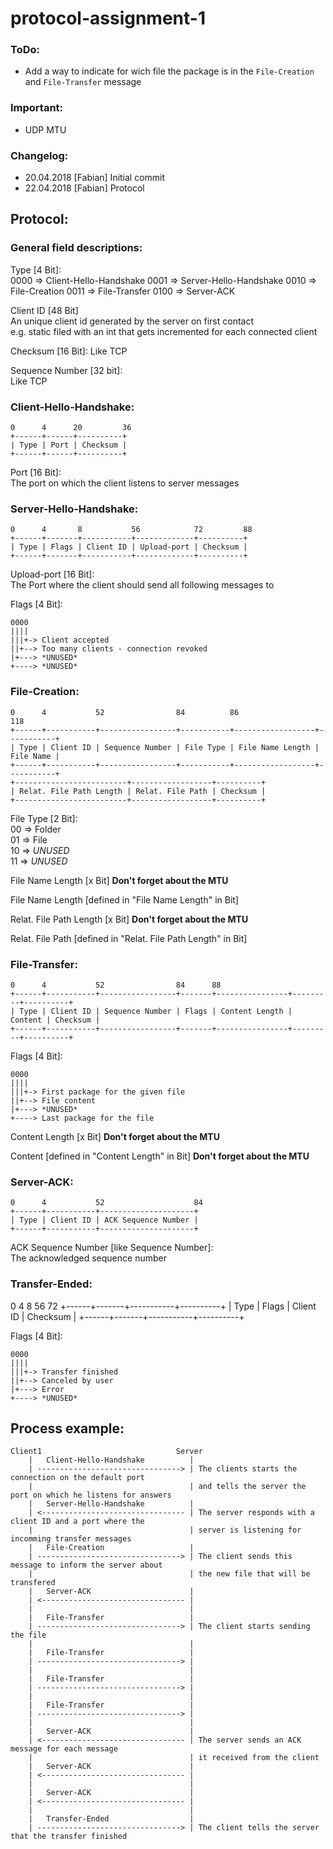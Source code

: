 # protocol-assignment-1

### ToDo:
* Add a way to indicate for wich file the package is in the  ```File-Creation``` and ```File-Transfer``` message

### Important:
* UDP MTU

### Changelog:
* 20.04.2018 [Fabian] Initial commit
* 22.04.2018 [Fabian] Protocol

## Protocol:

### General field descriptions:
Type [4 Bit]:<br/>
	0000 => Client-Hello-Handshake
	0001 => Server-Hello-Handshake
	0010 => File-Creation
	0011 => File-Transfer
	0100 => Server-ACK

Client ID [48 Bit]<br/>
	An unique client id generated by the server on first contact<br/>
	e.g. static filed with an int that gets incremented for each connected client

Checksum [16 Bit]:
	Like TCP

Sequence Number [32 bit]:<br/>
	Like TCP

### Client-Hello-Handshake:
```
0      4      20         36
+------+------+----------+
| Type | Port | Checksum |
+------+------+----------+
```

Port [16 Bit]:<br/>
	The port on which the client listens to server messages

### Server-Hello-Handshake:
```
0      4       8           56            72         88
+------+-------+-----------+-------------+----------+
| Type | Flags | Client ID | Upload-port | Checksum |
+------+-------+-----------+-------------+----------+
```
Upload-port [16 Bit]:<br/>
	The Port where the client should send all following messages to

Flags [4 Bit]:
```
0000
||||
|||+-> Client accepted
||+--> Too many clients - connection revoked
|+---> *UNUSED*
+----> *UNUSED*
```

### File-Creation:
```
0      4           52                84          86                 118
+------+-----------+-----------------+-----------+------------------+-----------+
| Type | Client ID | Sequence Number | File Type | File Name Length | File Name |
+------+-----------+-----------------+-----------+------------------+-----------+
+-------------------------+------------------+----------+
| Relat. File Path Length | Relat. File Path | Checksum |
+-------------------------+------------------+----------+
```

File Type [2 Bit]:<br/>
	00 => Folder<br/>
	01 => File<br/>
	10 => *UNUSED*<br/>
	11 => *UNUSED*<br/>

File Name Length [x Bit] **Don't forget about the MTU**

File Name Length [defined in "File Name Length" in Bit]

Relat. File Path Length [x Bit] **Don't forget about the MTU**

Relat. File Path [defined in "Relat. File Path Length" in Bit]

### File-Transfer:
```
0      4           52                84      88
+------+-----------+-----------------+-------+----------------+---------+----------+
| Type | Client ID | Sequence Number | Flags | Content Length | Content | Checksum |
+------+-----------+-----------------+-------+----------------+---------+----------+
```

Flags [4 Bit]:
```
0000
||||
|||+-> First package for the given file
||+--> File content
|+---> *UNUSED*
+----> Last package for the file
```

Content Length [x Bit] **Don't forget about the MTU**

Content [defined in "Content Length" in Bit] **Don't forget about the MTU**

### Server-ACK:
```
0      4           52                    84
+------+-----------+---------------------+
| Type | Client ID | ACK Sequence Number |
+------+-----------+---------------------+
```

ACK Sequence Number [like Sequence Number]:<br/>
	The acknowledged sequence number

### Transfer-Ended:
0      4       8           56         72
+------+-------+-----------+----------+
| Type | Flags | Client ID | Checksum |
+------+-------+-----------+----------+

Flags [4 Bit]:
```
0000
||||
|||+-> Transfer finished
||+--> Canceled by user
|+---> Error
+----> *UNUSED*
```

## Process example:

```
Client1							     Server
	|	Client-Hello-Handshake			|
	| --------------------------------> | The clients starts the connection on the default port
	|									| and tells the server the port on which he listens for answers
	|	Server-Hello-Handshake  		|
	| <-------------------------------- | The server responds with a client ID and a port where the
	|									| server is listening for incomming transfer messages
	|	File-Creation					|
	| --------------------------------> | The client sends this message to inform the server about
	|									| the new file that will be transfered
	|	Server-ACK  					|
	| <-------------------------------- |
	|									|
	|	File-Transfer					|
	| --------------------------------> | The client starts sending the file
	|									|
	|	File-Transfer					|
	| --------------------------------> |
	|									|
	|	File-Transfer					|
	| --------------------------------> |
	|									|
	|	File-Transfer					|
	| --------------------------------> |
	|									|
	|	Server-ACK  					|
	| <-------------------------------- | The server sends an ACK message for each message
	|									| it received from the client
	|	Server-ACK  					|
	| <-------------------------------- |
	|									|
	|	Server-ACK  					|
	| <-------------------------------- |
	|									|
	|	Transfer-Ended					|
	| --------------------------------> | The client tells the server that the transfer finished
```